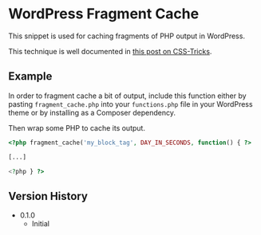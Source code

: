 WordPress Fragment Cache
========================

This snippet is used for caching fragments of PHP output in
WordPress.

This technique is well documented in [this post on CSS-Tricks][1].

Example
-------

In order to fragment cache a bit of output, include this function
either by pasting `fragment_cache.php` into your `functions.php`
file in your WordPress theme
or by installing as a Composer dependency.

Then wrap some PHP to cache its output.

```php
<?php fragment_cache('my_block_tag', DAY_IN_SECONDS, function() { ?>

[...]

<?php } ?>
```

Version History
---------------

+ 0.1.0
  + Initial

[1]: http://css-tricks.com/wordpress-fragment-caching-revisited/
